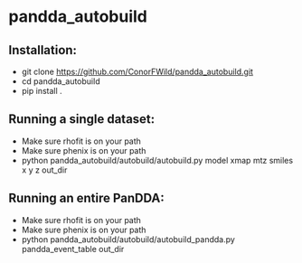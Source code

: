 # pandda_autobuild

## Installation:
 - git clone https://github.com/ConorFWild/pandda_autobuild.git
 - cd pandda_autobuild
 - pip install .

## Running a single dataset:
 - Make sure rhofit is on your path
 - Make sure phenix is on your path
 - python pandda_autobuild/autobuild/autobuild.py model xmap mtz smiles x y z out_dir

## Running an entire PanDDA:
 - Make sure rhofit is on your path
 - Make sure phenix is on your path
 - python pandda_autobuild/autobuild/autobuild_pandda.py pandda_event_table out_dir
